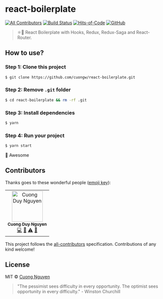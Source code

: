 ﻿# react-boilerplate

[![All Contributors](https://img.shields.io/badge/all_contributors-1-orange.svg)](#contributors)
[![Build Status](https://travis-ci.org/cuongw/react-boilerplate.svg?branch=master)](https://travis-ci.org/cuongw/react-boilerplate)
[![Hits-of-Code](https://hitsofcode.com/github/cuongw/react-boilerplate)](https://hitsofcode.com/view/github/cuongw/react-boilerplate)
[![GitHub](https://img.shields.io/github/license/cuongw/react-boilerplate.svg)](https://github.com/cuongw/react-boilerplate/blob/master/LICENSE)

> ⚛️🐣 React Boilerplate with Hooks, Redux, Redux-Saga and React-Router.

## How to use?

### Step 1: Clone this project

```sh
$ git clone https://github.com/cuongw/react-boilerplate.git
```

### Step 2: Remove `.git` folder

```sh
$ cd react-boilerplate && rm -rf .git
```

### Step 3: Install dependencies

```sh
$ yarn
```

### Step 4: Run your project

```sh
$ yarn start
```

🙌 Awesome

## Contributors

Thanks goes to these wonderful people ([emoji key](https://allcontributors.org/docs/en/emoji-key)):

<!-- ALL-CONTRIBUTORS-LIST:START - Do not remove or modify this section -->
<!-- prettier-ignore -->
<table><tr><td align="center"><a href="http://cuongw.me"><img src="https://avatars0.githubusercontent.com/u/34389409?v=4" width="100px;" alt="Cuong Duy Nguyen"/><br /><sub><b>Cuong Duy Nguyen</b></sub></a><br /><a href="https://github.com/cuongw/thinid/commits?author=cuongw" title="Code">💻</a> <a href="https://github.com/cuongw/thinid/commits?author=cuongw" title="Documentation">📖</a> <a href="https://github.com/cuongw/thinid/commits?author=cuongw" title="Tests">⚠️</a> <a href="#review-cuongw" title="Reviewed Pull Requests">👀</a></td></tr></table>

<!-- ALL-CONTRIBUTORS-LIST:END -->

This project follows the [all-contributors](https://github.com/all-contributors/all-contributors) specification. Contributions of any kind welcome!

## License

MIT © [Cuong Nguyen](https://www.linkedin.com/in/cuong9/)

<!-- INSPIRATIONAL_QUOTE_START -->
> "The pessimist sees difficulty in every opportunity. The optimist sees opportunity in every difficulty." - Winston Churchill
<!-- INSPIRATIONAL_QUOTE_END -->
